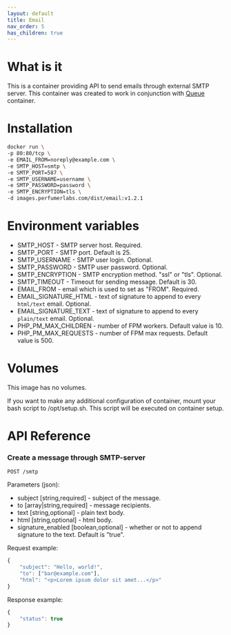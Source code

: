 ```yaml
---
layout: default
title: Email
nav_order: 5
has_children: true
---
```


What is it
==========

This is a container providing API to send emails through external SMTP server.
This container was created to work in conjunction with [Queue](https://github.com/perfumerlabs/queue) container.

Installation
============

```bash
docker run \
-p 80:80/tcp \
-e EMAIL_FROM=noreply@example.com \
-e SMTP_HOST=smtp \
-e SMTP_PORT=587 \
-e SMTP_USERNAME=username \
-e SMTP_PASSWORD=password \
-e SMTP_ENCRYPTION=tls \
-d images.perfumerlabs.com/dist/email:v1.2.1
```

Environment variables
=====================

- SMTP_HOST - SMTP server host. Required.
- SMTP_PORT - SMTP port. Default is 25.
- SMTP_USERNAME - SMTP user login. Optional.
- SMTP_PASSWORD - SMTP user password. Optional.
- SMTP_ENCRYPTION - SMTP encryption method. "ssl" or "tls". Optional.
- SMTP_TIMEOUT - Timeout for sending message. Default is 30.
- EMAIL_FROM - email which is used to set as "FROM". Required.
- EMAIL_SIGNATURE_HTML - text of signature to append to every `html/text` email. Optional.
- EMAIL_SIGNATURE_TEXT - text of signature to append to every `plain/text` email. Optional.
- PHP_PM_MAX_CHILDREN - number of FPM workers. Default value is 10.
- PHP_PM_MAX_REQUESTS - number of FPM max requests. Default value is 500.

Volumes
=======

This image has no volumes.

If you want to make any additional configuration of container, mount your bash script to /opt/setup.sh. This script will be executed on container setup.

API Reference
=============

### Create a message through SMTP-server

`POST /smtp`

Parameters (json):
- subject [string,required] - subject of the message.
- to [array|string,required] - message recipients.
- text [string,optional] - plain text body.
- html [string,optional] - html body.
- signature_enabled [boolean,optional] - whether or not to append signature to the text. Default is "true".

Request example:
```javascript
{
    "subject": "Hello, world!",
    "to": ["bar@example.com"],
    "html": "<p>Lorem ipsum dolor sit amet...</p>"
}
```

Response example:

```javascript
{
    "status": true
}
```